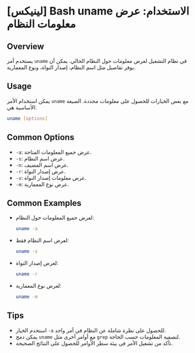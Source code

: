 # [لينيكس] Bash uname الاستخدام: عرض معلومات النظام

## Overview
يستخدم أمر `uname` في نظام التشغيل لعرض معلومات حول النظام الحالي. يمكن أن يوفر تفاصيل مثل اسم النظام، إصدار النواة، ونوع المعمارية.

## Usage
يمكن استخدام الأمر `uname` مع بعض الخيارات للحصول على معلومات محددة. الصيغة الأساسية هي:

```bash
uname [options]
```

## Common Options
- `-a`: عرض جميع المعلومات المتاحة.
- `-s`: عرض اسم النظام.
- `-n`: عرض اسم المضيف.
- `-r`: عرض إصدار النواة.
- `-v`: عرض معلومات إصدار النواة.
- `-m`: عرض نوع المعمارية.

## Common Examples
- لعرض جميع المعلومات حول النظام:
  ```bash
  uname -a
  ```

- لعرض اسم النظام فقط:
  ```bash
  uname -s
  ```

- لعرض إصدار النواة:
  ```bash
  uname -r
  ```

- لعرض نوع المعمارية:
  ```bash
  uname -m
  ```

## Tips
- استخدم الخيار `-a` للحصول على نظرة شاملة عن النظام في أمر واحد.
- يمكن دمج `uname` مع أوامر أخرى مثل `grep` لتصفية المعلومات حسب الحاجة.
- تأكد من تشغيل الأمر في بيئة سطر الأوامر للحصول على النتائج الصحيحة.